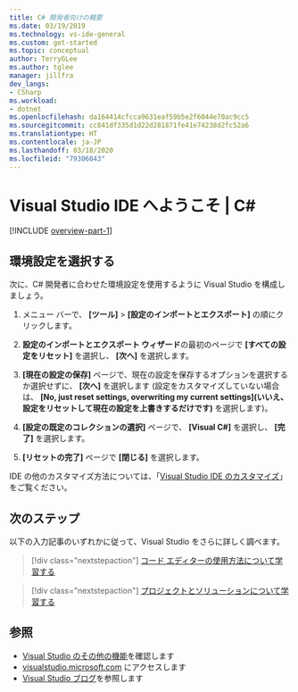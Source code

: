 ```yaml
---
title: C# 開発者向けの概要
ms.date: 03/19/2019
ms.technology: vs-ide-general
ms.custom: get-started
ms.topic: conceptual
author: TerryGLee
ms.author: tglee
manager: jillfra
dev_langs:
- CSharp
ms.workload:
- dotnet
ms.openlocfilehash: da164414cfcca9631eaf59b5e2f6044e70ac9cc5
ms.sourcegitcommit: cc841df335d1d22d281871fe41e74238d2fc52a6
ms.translationtype: HT
ms.contentlocale: ja-JP
ms.lasthandoff: 03/18/2020
ms.locfileid: "79306843"
---
```

# <a name="welcome-to-the-visual-studio-ide--c"></a>Visual Studio IDE へようこそ | C\#

[!INCLUDE [overview-part-1](../includes/ide-overview.md)]

## <a name="select-environment-settings"></a>環境設定を選択する

次に、C# 開発者に合わせた環境設定を使用するように Visual Studio を構成しましょう。

1. メニュー バーで、 **[ツール]**  >  **[設定のインポートとエクスポート]** の順にクリックします。

2. **設定のインポートとエクスポート ウィザード**の最初のページで **[すべての設定をリセット]** を選択し、 **[次へ]** を選択します。

3. **[現在の設定の保存]** ページで、現在の設定を保存するオプションを選択するか選択せずに、 **[次へ]** を選択します (設定をカスタマイズしていない場合は、 **[No, just reset settings, overwriting my current settings]\(いいえ、設定をリセットして現在の設定を上書きするだけです\)** を選択します)。

4. **[設定の既定のコレクションの選択]** ページで、 **[Visual C#]** を選択し、 **[完了]** を選択します。

5. **[リセットの完了]** ページで **[閉じる]** を選択します。

IDE の他のカスタマイズ方法については、「[Visual Studio IDE のカスタマイズ](../../ide/personalizing-the-visual-studio-ide.md)」をご覧ください。

## <a name="next-steps"></a>次のステップ

以下の入力記事のいずれかに従って、Visual Studio をさらに詳しく調べます。

> [!div class="nextstepaction"]
> [コード エディターの使用方法について学習する](tutorial-editor.md)

> [!div class="nextstepaction"]
> [プロジェクトとソリューションについて学習する](../tutorial-projects-solutions.md)

## <a name="see-also"></a>参照

- [Visual Studio のその他の機能](../../ide/advanced-feature-overview.md)を確認します
- [visualstudio.microsoft.com](https://visualstudio.microsoft.com/vs/) にアクセスします
- [Visual Studio ブログ](https://devblogs.microsoft.com/visualstudio/)を参照します
